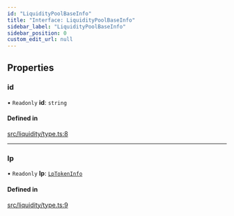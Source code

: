 ```yaml
---
id: "LiquidityPoolBaseInfo"
title: "Interface: LiquidityPoolBaseInfo"
sidebar_label: "LiquidityPoolBaseInfo"
sidebar_position: 0
custom_edit_url: null
---
```


## Properties

### id

• `Readonly` **id**: `string`

#### Defined in

[src/liquidity/type.ts:8](https://github.com/alpha-defi/raydium-sdk/blob/4217474/src/liquidity/type.ts#L8)

___

### lp

• `Readonly` **lp**: [`LpTokenInfo`](LpTokenInfo.md)

#### Defined in

[src/liquidity/type.ts:9](https://github.com/alpha-defi/raydium-sdk/blob/4217474/src/liquidity/type.ts#L9)
